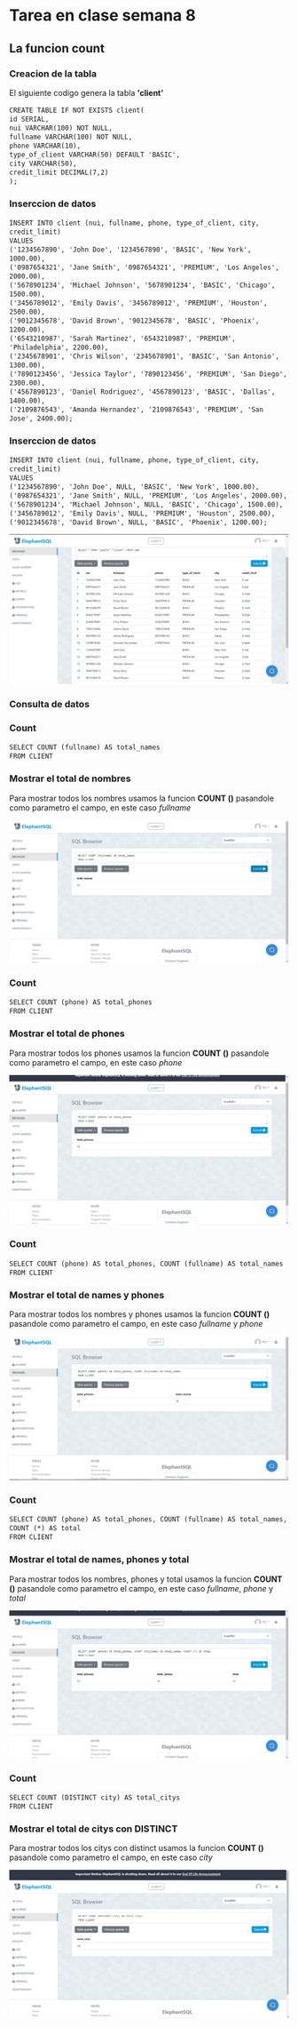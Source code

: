 # Tarea en clase semana 8
## La funcion count
### Creacion  de la tabla
El siguiente codigo genera la tabla **'client'**
```
CREATE TABLE IF NOT EXISTS client(
id SERIAL,
nui VARCHAR(100) NOT NULL,
fullname VARCHAR(100) NOT NULL,
phone VARCHAR(10),
type_of_client VARCHAR(50) DEFAULT 'BASIC',
city VARCHAR(50),
credit_limit DECIMAL(7,2)
);
```
### Inserccion de datos

```
INSERT INTO client (nui, fullname, phone, type_of_client, city, credit_limit) 
VALUES 
('1234567890', 'John Doe', '1234567890', 'BASIC', 'New York', 1000.00),
('0987654321', 'Jane Smith', '0987654321', 'PREMIUM', 'Los Angeles', 2000.00),
('5678901234', 'Michael Johnson', '5678901234', 'BASIC', 'Chicago', 1500.00),
('3456789012', 'Emily Davis', '3456789012', 'PREMIUM', 'Houston', 2500.00),
('9012345678', 'David Brown', '9012345678', 'BASIC', 'Phoenix', 1200.00),
('6543210987', 'Sarah Martinez', '6543210987', 'PREMIUM', 'Philadelphia', 2200.00),
('2345678901', 'Chris Wilson', '2345678901', 'BASIC', 'San Antonio', 1300.00),
('7890123456', 'Jessica Taylor', '7890123456', 'PREMIUM', 'San Diego', 2300.00),
('4567890123', 'Daniel Rodriguez', '4567890123', 'BASIC', 'Dallas', 1400.00),
('2109876543', 'Amanda Hernandez', '2109876543', 'PREMIUM', 'San Jose', 2400.00);
```

### Inserccion de datos

```
INSERT INTO client (nui, fullname, phone, type_of_client, city, credit_limit) 
VALUES 
('1234567890', 'John Doe', NULL, 'BASIC', 'New York', 1000.00),
('0987654321', 'Jane Smith', NULL, 'PREMIUM', 'Los Angeles', 2000.00),
('5678901234', 'Michael Johnson', NULL, 'BASIC', 'Chicago', 1500.00),
('3456789012', 'Emily Davis', NULL, 'PREMIUM', 'Houston', 2500.00),
('9012345678', 'David Brown', NULL, 'BASIC', 'Phoenix', 1200.00);
```
<img src="./capturas/createtable.png"/>

### Consulta de datos
### Count
```
SELECT COUNT (fullname) AS total_names
FROM CLIENT
```

### Mostrar el total de nombres
Para mostrar todos los nombres usamos la funcion **COUNT ()** pasandole como parametro el campo, en este caso *fullname*

<img src="./capturas/countnames.png"/>

### Count
```
SELECT COUNT (phone) AS total_phones
FROM CLIENT
```

### Mostrar el total de phones
Para mostrar todos los phones usamos la funcion **COUNT ()** pasandole como parametro el campo, en este caso *phone*

<img src="./capturas/countphones.png"/>

### Count
```
SELECT COUNT (phone) AS total_phones, COUNT (fullname) AS total_names
FROM CLIENT
```

### Mostrar el total de names y phones
Para mostrar todos los nombres y phones usamos la funcion **COUNT ()** pasandole como parametro el campo, en este caso *fullname* y *phone*

<img src="./capturas/countnamesyphones.png"/>

### Count
```
SELECT COUNT (phone) AS total_phones, COUNT (fullname) AS total_names, COUNT (*) AS total
FROM CLIENT
```

### Mostrar el total de names, phones y total
Para mostrar todos los nombres, phones y total usamos la funcion **COUNT ()** pasandole como parametro el campo, en este caso *fullname*, *phone* y *total*

<img src="./capturas/countnames,phonesytotal.png"/>

### Count
```
SELECT COUNT (DISTINCT city) AS total_citys
FROM CLIENT
```

### Mostrar el total de citys con DISTINCT
Para mostrar todos los citys con distinct usamos la funcion **COUNT ()** pasandole como parametro el campo, en este caso *city*

<img src="./capturas/countdistinctcitys.png"/>
